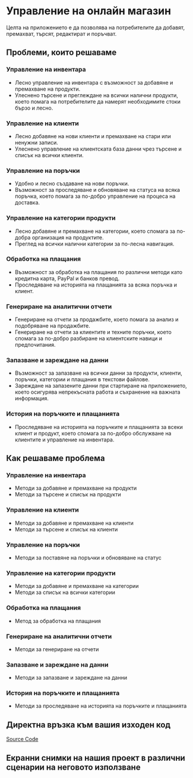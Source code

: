 # Управление на онлайн магазин
Целта на приложението е да позволява на потребителите да добавят, премахват, търсят, редактират и поръчват.
## Проблеми, които решаваме
### Управление на инвентара
* Лесно управление на инвентара с възможност за добавяне и премахване на продукти.
* Улеснено търсене и преглеждане на всички налични продукти, което помага на потребителите да намерят необходимите стоки бързо и лесно.
### Управление на клиенти
* Лесно добавяне на нови клиенти и премахване на стари или ненужни записи.
* Улеснено управление на клиентската база данни чрез търсене и списък на всички клиенти.
### Управление на поръчки
* Удобно и лесно създаване на нови поръчки.
* Възможност за проследяване и обновяване на статуса на всяка поръчка, което помага за по-добро управление на процеса на доставка.
### Управление на категории продукти
* Лесно добавяне и премахване на категории, което спомага за по-добра организация на продуктите.
* Преглед на всички налични категории за по-лесна навигация.
### Обработка на плащания
* Възможност за обработка на плащания по различни методи като кредитна карта, PayPal и банков превод.
* Проследяване на историята на плащанията за всяка поръчка и клиент.
### Генериране на аналитични отчети
* Генериране на отчети за продажбите, което помага за анализ и подобряване на продажбите.
* Генериране на отчети за клиентите и техните поръчки, което спомага за по-добро разбиране на клиентските навици и предпочитания.
### Запазване и зареждане на данни
* Възможност за запазване на всички данни за продукти, клиенти, поръчки, категории и плащания в текстови файлове.
* Зареждане на запазените данни при стартиране на приложението, което осигурява непрекъсната работа и съхранение на важната информация.
### История на поръчките и плащанията
* Проследяване на историята на поръчките и плащанията за всеки клиент и продукт, което спомага за по-добро обслужване на клиентите и управление на инвентара.
## Как решаваме проблема 
### Управление на инвентара
* Методи за добавяне и премахване на продукти
* Методи за търсене и списък на продукти
### Управление на клиенти
* Методи за добавяне и премахване на клиенти
* Методи за търсене и списък на клиенти
### Управление на поръчки
* Методи за поставяне на поръчки и обновяване на статус
### Управление на категории продукти
* Методи за добавяне и премахване на категории
* Методи за списък на всички категории
### Обработка на плащания
* Метод за обработка на плащания
### Генериране на аналитични отчети
* Методи за генериране на отчети
### Запазване и зареждане на данни
* Методи за запазване и зареждане на данни
### История на поръчките и плащанията
* Методи за проследяване на историята на поръчките и плащанията
## Директна връзка към вашия изходен код
[Source Code](Main.cs)
## Екранни снимки на нашия проект в различни сценарии на неговото използване

